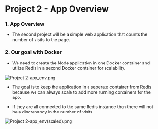 # Project 2 - App Overview

### 1. App Overview

- The second project will be a simple web application that counts the number of visits to the page.

### 2. Our goal with Docker

- We need to create the Node application in one Docker container and utilize Redis in a second Docker container for scalability.



![Project 2-app_env.png](:/9b3dcf49073242d1a01077b2439ada83)

- The goal is to keep the application in a seperate container from Redis because we can always scale to add more running containers for the app. 

-  If they are all connected to the same Redis instance then there will not be a discrepancy in the number of visits



![Project 2-app_env(scaled).png](:/b59596be4f9845e68e99d7ff697c5d83)

